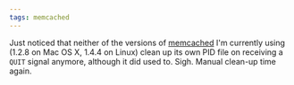```yaml
---
tags: memcached
---
```


Just noticed that neither of the versions of [memcached](/wiki/memcached) I'm currently using (1.2.8 on Mac OS X, 1.4.4 on Linux) clean up its own PID file on receiving a `QUIT` signal anymore, although it did used to. Sigh. Manual clean-up time again.
